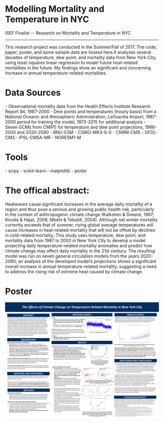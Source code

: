 # Modelling Mortality and Temperature in NYC
ISEF Finalist -- Research on Mortality and Temperature in NYC
<hr>
This research project was conducted in the Summer/Fall of 2017. The code, paper, poster, and some sample data are hosted here.It analyzes several decades of temperature, dew point, and mortality data from New York City, using least-squares linear regression to model future heat-related mortalities in the future. My findings show an significant and concerning increase in annual temperature-related mortalities.

<h1>Data Sources</h1>
- Observational mortality data from the Health Effects Institute Research Report 94, 1987-2000
- Dew points and temperatures (hourly basis) from a National Oceanic and Atmospheric Administration, LaGuardia Airport, 1987-2000 period for training the model, 1973-2015 for additional analysis
- Seven GCMs from CMIP5 for temperature and dew point projections, 1988-2000 and 2020-2080
  - BNU-ESM
  - CSIRO-MK3-6-0
  - CNRM-CM5
  - GFDL-CM3
  - IPSL-CM5A-MR
  - NORESM1-M

<h1>Tools</h1>
- scipy
- scikit-learn
- matplotlib
- pickle

<h1>The offical abstract:</h1>
  
Heatwaves cause significant increases in the average daily mortality of a region and thus pose a serious and growing public health risk, particularly in the context of anthropogenic climate change (Kalkstein & Greene, 1997; Kovats & Hajat, 2008; Meehl & Tebaldi, 2004). Although net winter mortality currently exceeds that of summer, rising global average temperatures will cause increases in heat-related mortality that will not be offset by declines in cold-related mortality. This study uses temperature, dew point, and mortality data from 1987 to 2000 in New York City to develop a model projecting daily temperature-related mortality anomalies and predict how climate change may affect daily mortality in the 21st century. The resulting model was run on seven general circulation models from the years 2020-2080; an analysis of the developed model’s projections shows a significant overall increase in annual temperature-related mortality, suggesting a need to address the rising risk of extreme heat caused by climate change.

<h1>Poster</h1>

![Image of Poster](https://raw.githubusercontent.com/hannahchuh/Modelling-Temperature-Related-Mortality-in-NYC/master/Poster.png)
